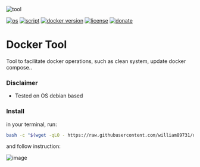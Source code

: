 

![tool](https://github.com/user-attachments/assets/b3608440-bd35-47ee-834e-e80549a6a4fa)

[![os](https://img.shields.io/badge/os-linux-red)](https://www.linux.org/)
[![script](https://img.shields.io/badge/script-bash-orange)](https://www.gnu.org/software/bash/)
[![docker version](https://img.shields.io/badge/docker%20version-20.10-brightgreen)](https://www.docker.com/)
[![license](https://img.shields.io/badge/license-Apache--2.0-yellowgreen)](https://apache.org/licenses/LICENSE-2.0)
[![donate](https://img.shields.io/badge/donate-wango-blue)](https://www.wango.org/donate.aspx)

# Docker Tool

Tool to facilitate docker operations, such as clean system, update docker compose..

### Disclaimer

- Tested on OS debian based 

### Install

in your terminal, run:

```bash
bash -c "$(wget -qLO - https://raw.githubusercontent.com/william89731/docker-tool/refs/heads/main/docker.sh)"

```

and follow instruction:

![image](https://github.com/user-attachments/assets/89603c3f-dbe1-418c-b684-20d1d909921f)

